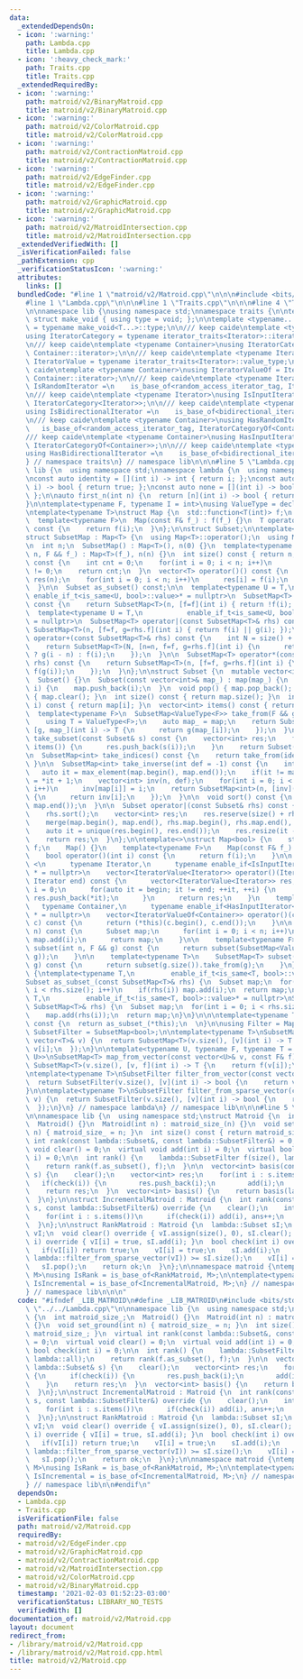 ```yaml
---
data:
  _extendedDependsOn:
  - icon: ':warning:'
    path: Lambda.cpp
    title: Lambda.cpp
  - icon: ':heavy_check_mark:'
    path: Traits.cpp
    title: Traits.cpp
  _extendedRequiredBy:
  - icon: ':warning:'
    path: matroid/v2/BinaryMatroid.cpp
    title: matroid/v2/BinaryMatroid.cpp
  - icon: ':warning:'
    path: matroid/v2/ColorMatroid.cpp
    title: matroid/v2/ColorMatroid.cpp
  - icon: ':warning:'
    path: matroid/v2/ContractionMatroid.cpp
    title: matroid/v2/ContractionMatroid.cpp
  - icon: ':warning:'
    path: matroid/v2/EdgeFinder.cpp
    title: matroid/v2/EdgeFinder.cpp
  - icon: ':warning:'
    path: matroid/v2/GraphicMatroid.cpp
    title: matroid/v2/GraphicMatroid.cpp
  - icon: ':warning:'
    path: matroid/v2/MatroidIntersection.cpp
    title: matroid/v2/MatroidIntersection.cpp
  _extendedVerifiedWith: []
  _isVerificationFailed: false
  _pathExtension: cpp
  _verificationStatusIcon: ':warning:'
  attributes:
    links: []
  bundledCode: "#line 1 \"matroid/v2/Matroid.cpp\"\n\n\n#include <bits/stdc++.h>\n\
    #line 1 \"Lambda.cpp\"\n\n\n#line 1 \"Traits.cpp\"\n\n\n#line 4 \"Traits.cpp\"\
    \n\nnamespace lib {\nusing namespace std;\nnamespace traits {\n\ntemplate <typename...>\
    \ struct make_void { using type = void; };\n\ntemplate <typename... T> using void_t\
    \ = typename make_void<T...>::type;\n\n/// keep caide\ntemplate <typename Iterator>\n\
    using IteratorCategory = typename iterator_traits<Iterator>::iterator_category;\n\
    \n/// keep caide\ntemplate <typename Container>\nusing IteratorCategoryOf = IteratorCategory<typename\
    \ Container::iterator>;\n\n/// keep caide\ntemplate <typename Iterator>\nusing\
    \ IteratorValue = typename iterator_traits<Iterator>::value_type;\n\n/// keep\
    \ caide\ntemplate <typename Container>\nusing IteratorValueOf = IteratorValue<typename\
    \ Container::iterator>;\n\n/// keep caide\ntemplate <typename Iterator>\nusing\
    \ IsRandomIterator =\n    is_base_of<random_access_iterator_tag, IteratorCategory<Iterator>>;\n\
    \n/// keep caide\ntemplate <typename Iterator>\nusing IsInputIterator =\n    is_base_of<input_iterator_tag,\
    \ IteratorCategory<Iterator>>;\n\n/// keep caide\ntemplate <typename Iterator>\n\
    using IsBidirectionalIterator =\n    is_base_of<bidirectional_iterator_tag, IteratorCategory<Iterator>>;\n\
    \n/// keep caide\ntemplate <typename Container>\nusing HasRandomIterator =\n \
    \   is_base_of<random_access_iterator_tag, IteratorCategoryOf<Container>>;\n\n\
    /// keep caide\ntemplate <typename Container>\nusing HasInputIterator =\n    is_base_of<input_iterator_tag,\
    \ IteratorCategoryOf<Container>>;\n\n/// keep caide\ntemplate <typename Container>\n\
    using HasBidirectionalIterator =\n    is_base_of<bidirectional_iterator_tag, IteratorCategoryOf<Container>>;\n\
    } // namespace traits\n} // namespace lib\n\n\n#line 5 \"Lambda.cpp\"\n\nnamespace\
    \ lib {\n  using namespace std;\nnamespace lambda {\n  using namespace traits;\n\
    \nconst auto identity = [](int i) -> int { return i; };\nconst auto all = [](int\
    \ i) -> bool { return true; };\nconst auto none = [](int i) -> bool { return false;\
    \ };\n\nauto first_n(int n) {\n  return [n](int i) -> bool { return i < n; };\n\
    }\n\ntemplate<typename F, typename I = int>\nusing ValueType = decltype(declval<F>()(declval<I>()));\n\
    \ntemplate<typename T>\nstruct Map {\n  std::function<T(int)> f;\n  Map() {}\n\
    \  template<typename F>\n  Map(const F& f_) : f(f_) {}\n  T operator()(int i)\
    \ const {\n    return f(i);\n  }\n};\n\nstruct Subset;\n\ntemplate<typename T>\n\
    struct SubsetMap : Map<T> {\n  using Map<T>::operator();\n  using Map<T>::f;\n\
    \n  int n;\n  SubsetMap() : Map<T>(), n(0) {}\n  template<typename F>\n  SubsetMap(int\
    \ n, F && f_) : Map<T>(f_), n(n) {}\n  int size() const { return n; }\n  int count()\
    \ const {\n    int cnt = 0;\n    for(int i = 0; i < n; i++)\n      cnt += f(i)\
    \ != 0;\n    return cnt;\n  }\n  vector<T> operator()() const {\n    vector<T>\
    \ res(n);\n    for(int i = 0; i < n; i++)\n      res[i] = f(i);\n    return res;\n\
    \  }\n\n  Subset as_subset() const;\n\n  template<typename U = T,\n          \
    \ enable_if_t<is_same<U, bool>::value>* = nullptr>\n  SubsetMap<T> operator!()\
    \ const {\n    return SubsetMap<T>(n, [f=f](int i) { return !f(i); });\n  }\n\n\
    \  template<typename U = T,\n           enable_if_t<is_same<U, bool>::value>*\
    \ = nullptr>\n  SubsetMap<T> operator|(const SubsetMap<T>& rhs) const {\n    return\
    \ SubsetMap<T>(n, [f=f, g=rhs.f](int i) { return f(i) || g(i); });\n  }\n\n  SubsetMap<T>\
    \ operator+(const SubsetMap<T>& rhs) const {\n    int N = size() + rhs.size();\n\
    \    return SubsetMap<T>(N, [n=n, f=f, g=rhs.f](int i) {\n      return i >= n\
    \ ? g(i - n) : f(i);\n    });\n  }\n\n  SubsetMap<T> operator*(const SubsetMap<T>&\
    \ rhs) const {\n    return SubsetMap<T>(n, [f=f, g=rhs.f](int i) {\n      return\
    \ f(g(i));\n    });\n  }\n};\n\nstruct Subset {\n  mutable vector<int> map;\n\
    \  Subset() {}\n  Subset(const vector<int>& map_) : map(map_) {\n  }\n  void add(int\
    \ i) {\n    map.push_back(i);\n  }\n  void pop() { map.pop_back(); }\n  void clear()\
    \ { map.clear(); }\n  int size() const { return map.size(); }\n  int operator()(int\
    \ i) const { return map[i]; }\n  vector<int> items() const { return map; }\n\n\
    \  template<typename F>\n  SubsetMap<ValueType<F>> take_from(F && g) const {\n\
    \    using T = ValueType<F>;\n    auto map_ = map;\n    return SubsetMap<T>(map.size(),\
    \ [g, map_](int i) -> T {\n      return g(map_[i]);\n    });\n  }\n\n  Subset\
    \ take_subset(const Subset& s) const {\n    vector<int> res;\n    for(int i :\
    \ items()) {\n      res.push_back(s(i));\n    }\n    return Subset(res);\n  }\n\
    \n  SubsetMap<int> take_indices() const {\n    return take_from(identity);\n \
    \ }\n\n  SubsetMap<int> take_inverse(int def = -1) const {\n    int n = 0;\n \
    \   auto it = max_element(map.begin(), map.end());\n    if(it != map.end()) n\
    \ = *it + 1;\n    vector<int> inv(n, def);\n    for(int i = 0; i < map.size();\
    \ i++)\n      inv[map[i]] = i;\n    return SubsetMap<int>(n, [inv](int i) -> int\
    \ {\n      return inv[i];\n    });\n  }\n\n  void sort() const {\n    std::sort(map.begin(),\
    \ map.end());\n  }\n\n  Subset operator|(const Subset& rhs) const {\n    sort();\n\
    \    rhs.sort();\n    vector<int> res;\n    res.reserve(size() + rhs.size());\n\
    \    merge(map.begin(), map.end(), rhs.map.begin(), rhs.map.end(), back_inserter(res));\n\
    \    auto it = unique(res.begin(), res.end());\n    res.resize(it - res.begin());\n\
    \    return res;\n  }\n};\n\ntemplate<>\nstruct Map<bool> {\n    std::function<bool(int)>\
    \ f;\n    Map() {}\n    template<typename F>\n    Map(const F& f_) : f(f_) {}\n\
    \    bool operator()(int i) const {\n      return f(i);\n    }\n\n    template\
    \ <\n      typename Iterator,\n      typename enable_if<IsInputIterator<Iterator>::value>::type\
    \ * = nullptr>\n    vector<IteratorValue<Iterator>> operator()(Iterator begin,\
    \ Iterator end) const {\n      vector<IteratorValue<Iterator>> res;\n      int\
    \ i = 0;\n      for(auto it = begin; it != end; ++it, ++i) {\n        if(f(i))\
    \ res.push_back(*it);\n      }\n      return res;\n    }\n    template <\n   \
    \   typename Container,\n      typename enable_if<HasInputIterator<Container>::value>::type\
    \ * = nullptr>\n    vector<IteratorValueOf<Container>> operator()(const Container&\
    \ c) const {\n      return (*this)(c.begin(), c.end());\n    }\n\n    Subset subset(int\
    \ n) const {\n      Subset map;\n      for(int i = 0; i < n; i++)\n        if(f(i))\
    \ map.add(i);\n      return map;\n    }\n\n    template<typename F>\n    SubsetMap<ValueType<F>>\
    \ subset(int n, F && g) const {\n      return subset(SubsetMap<ValueType<F>>(n,\
    \ g));\n    }\n\n    template<typename T>\n    SubsetMap<T> subset(const SubsetMap<T>&\
    \ g) const {\n      return subset(g.size()).take_from(g);\n    }\n};\n\nnamespace\
    \ {\ntemplate<typename T,\n         enable_if_t<is_same<T, bool>::value>* = nullptr>\n\
    Subset as_subset_(const SubsetMap<T>& rhs) {\n  Subset map;\n  for(int i = 0;\
    \ i < rhs.size(); i++)\n    if(rhs(i)) map.add(i);\n  return map;\n}\ntemplate<typename\
    \ T,\n         enable_if_t<!is_same<T, bool>::value>* = nullptr>\nSubset as_subset_(const\
    \ SubsetMap<T>& rhs) {\n  Subset map;\n  for(int i = 0; i < rhs.size(); i++)\n\
    \    map.add(rhs(i));\n  return map;\n}\n}\n\n\ntemplate<typename T>\nSubset SubsetMap<T>::as_subset()\
    \ const {\n  return as_subset_(*this);\n  \n}\n\nusing Filter = Map<bool>;\nusing\
    \ SubsetFilter = SubsetMap<bool>;\n\ntemplate<typename T>\nSubsetMap<T> from_vector(const\
    \ vector<T>& v) {\n  return SubsetMap<T>(v.size(), [v](int i) -> T {\n    return\
    \ v[i];\n  });\n}\n\ntemplate<typename U, typename F, typename T = ValueType<F,\
    \ U>>\nSubsetMap<T> map_from_vector(const vector<U>& v, const F& f) {\n  return\
    \ SubsetMap<T>(v.size(), [v, f](int i) -> T {\n    return f(v[i]);\n  });\n}\n\
    \ntemplate<typename T>\nSubsetFilter filter_from_vector(const vector<T>& v) {\n\
    \  return SubsetFilter(v.size(), [v](int i) -> bool {\n    return v[i];\n  });\n\
    }\n\ntemplate<typename T>\nSubsetFilter filter_from_sparse_vector(const vector<T>&\
    \ v) {\n  return SubsetFilter(v.size(), [v](int i) -> bool {\n    return v[i];\n\
    \  });\n}\n} // namespace lambda\n} // namespace lib\n\n\n#line 5 \"matroid/v2/Matroid.cpp\"\
    \n\nnamespace lib {\n  using namespace std;\nstruct Matroid {\n  int matroid_size_;\n\
    \  Matroid() {}\n  Matroid(int n) : matroid_size_(n) {}\n  void set_ground(int\
    \ n) { matroid_size_ = n; }\n  int size() const { return matroid_size_; }\n  virtual\
    \ int rank(const lambda::Subset&, const lambda::SubsetFilter&) = 0;\n  virtual\
    \ void clear() = 0;\n  virtual void add(int i) = 0;\n  virtual bool check(int\
    \ i) = 0;\n\n  int rank() {\n    lambda::SubsetFilter f(size(), lambda::all);\n\
    \    return rank(f.as_subset(), f);\n  }\n\n  vector<int> basis(const lambda::Subset&\
    \ s) {\n    clear();\n    vector<int> res;\n    for(int i : s.items()) {\n   \
    \   if(check(i)) {\n        res.push_back(i);\n        add(i);\n      }\n    }\n\
    \    return res;\n  }\n  vector<int> basis() {\n    return basis(lambda::Filter(lambda::all).subset(size()));\n\
    \  }\n};\n\nstruct IncrementalMatroid : Matroid {\n  int rank(const lambda::Subset&\
    \ s, const lambda::SubsetFilter&) override {\n    clear();\n    int ans = 0;\n\
    \    for(int i : s.items())\n      if(check(i)) add(i), ans++;\n    return ans;\n\
    \  }\n};\n\nstruct RankMatroid : Matroid {\n  lambda::Subset sI;\n  vector<int>\
    \ vI;\n  void clear() override { vI.assign(size(), 0), sI.clear(); }\n  void add(int\
    \ i) override { vI[i] = true, sI.add(i); }\n  bool check(int i) override {\n \
    \   if(vI[i]) return true;\n    vI[i] = true;\n    sI.add(i);\n    bool ok = rank(sI,\
    \ lambda::filter_from_sparse_vector(vI)) >= sI.size();\n    vI[i] = false;\n \
    \   sI.pop();\n    return ok;\n  }\n};\n\nnamespace matroid {\ntemplate<typename\
    \ M>\nusing IsRank = is_base_of<RankMatroid, M>;\n\ntemplate<typename M>\nusing\
    \ IsIncremental = is_base_of<IncrementalMatroid, M>;\n} // namespace matroid\n\
    } // namespace lib\n\n\n"
  code: "#ifndef _LIB_MATROID\n#define _LIB_MATROID\n#include <bits/stdc++.h>\n#include\
    \ \"../../Lambda.cpp\"\n\nnamespace lib {\n  using namespace std;\nstruct Matroid\
    \ {\n  int matroid_size_;\n  Matroid() {}\n  Matroid(int n) : matroid_size_(n)\
    \ {}\n  void set_ground(int n) { matroid_size_ = n; }\n  int size() const { return\
    \ matroid_size_; }\n  virtual int rank(const lambda::Subset&, const lambda::SubsetFilter&)\
    \ = 0;\n  virtual void clear() = 0;\n  virtual void add(int i) = 0;\n  virtual\
    \ bool check(int i) = 0;\n\n  int rank() {\n    lambda::SubsetFilter f(size(),\
    \ lambda::all);\n    return rank(f.as_subset(), f);\n  }\n\n  vector<int> basis(const\
    \ lambda::Subset& s) {\n    clear();\n    vector<int> res;\n    for(int i : s.items())\
    \ {\n      if(check(i)) {\n        res.push_back(i);\n        add(i);\n      }\n\
    \    }\n    return res;\n  }\n  vector<int> basis() {\n    return basis(lambda::Filter(lambda::all).subset(size()));\n\
    \  }\n};\n\nstruct IncrementalMatroid : Matroid {\n  int rank(const lambda::Subset&\
    \ s, const lambda::SubsetFilter&) override {\n    clear();\n    int ans = 0;\n\
    \    for(int i : s.items())\n      if(check(i)) add(i), ans++;\n    return ans;\n\
    \  }\n};\n\nstruct RankMatroid : Matroid {\n  lambda::Subset sI;\n  vector<int>\
    \ vI;\n  void clear() override { vI.assign(size(), 0), sI.clear(); }\n  void add(int\
    \ i) override { vI[i] = true, sI.add(i); }\n  bool check(int i) override {\n \
    \   if(vI[i]) return true;\n    vI[i] = true;\n    sI.add(i);\n    bool ok = rank(sI,\
    \ lambda::filter_from_sparse_vector(vI)) >= sI.size();\n    vI[i] = false;\n \
    \   sI.pop();\n    return ok;\n  }\n};\n\nnamespace matroid {\ntemplate<typename\
    \ M>\nusing IsRank = is_base_of<RankMatroid, M>;\n\ntemplate<typename M>\nusing\
    \ IsIncremental = is_base_of<IncrementalMatroid, M>;\n} // namespace matroid\n\
    } // namespace lib\n\n#endif\n"
  dependsOn:
  - Lambda.cpp
  - Traits.cpp
  isVerificationFile: false
  path: matroid/v2/Matroid.cpp
  requiredBy:
  - matroid/v2/EdgeFinder.cpp
  - matroid/v2/GraphicMatroid.cpp
  - matroid/v2/ContractionMatroid.cpp
  - matroid/v2/MatroidIntersection.cpp
  - matroid/v2/ColorMatroid.cpp
  - matroid/v2/BinaryMatroid.cpp
  timestamp: '2021-02-03 01:52:23-03:00'
  verificationStatus: LIBRARY_NO_TESTS
  verifiedWith: []
documentation_of: matroid/v2/Matroid.cpp
layout: document
redirect_from:
- /library/matroid/v2/Matroid.cpp
- /library/matroid/v2/Matroid.cpp.html
title: matroid/v2/Matroid.cpp
---
```

